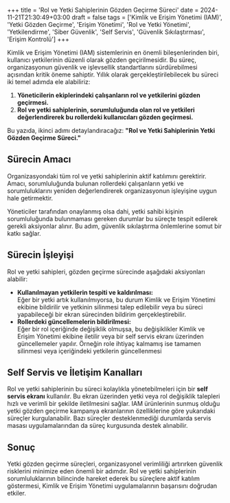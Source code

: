 +++
title = 'Rol ve Yetki Sahiplerinin Gözden Geçirme Süreci'
date = 2024-11-21T21:30:49+03:00
draft = false
tags = ['Kimlik ve Erişim Yönetimi (IAM)', 'Yetki Gözden Geçirme', 'Erişim Yönetimi', 'Rol ve Yetki Yönetimi', 'Yetkilendirme', 'Siber Güvenlik', 'Self Servis', 'Güvenlik Sıkılaştırması', 'Erişim Kontrolü']
+++


Kimlik ve Erişim Yönetimi (IAM) sistemlerinin en önemli bileşenlerinden biri, kullanıcı yetkilerinin düzenli olarak gözden geçirilmesidir. Bu süreç, organizasyonun güvenlik ve işlevsellik standartlarını sürdürebilmesi açısından kritik öneme sahiptir. Yıllık olarak gerçekleştirilebilecek bu süreci iki temel adımda ele alabiliriz:  

1. **Yöneticilerin ekiplerindeki çalışanların rol ve yetkilerini gözden geçirmesi.**  
2. **Rol ve yetki sahiplerinin, sorumluluğunda olan rol ve yetkileri değerlendirerek bu rollerdeki kullanıcıları gözden geçirmesi.**  

Bu yazıda, ikinci adımı detaylandıracağız: **"Rol ve Yetki Sahiplerinin Yetki Gözden Geçirme Süreci."**  

## Sürecin Amacı  
Organizasyondaki tüm rol ve yetki sahiplerinin aktif katılımını gerektirir. Amacı, sorumluluğunda bulunan rollerdeki çalışanların yetki ve sorumluluklarını yeniden değerlendirerek organizasyonun işleyişine uygun hale getirmektir.  

Yöneticiler tarafından onaylanmış olsa dahi, yetki sahibi kişinin sorumluluğunda bulunmaması gereken durumlar bu süreçte tespit edilerek gerekli aksiyonlar alınır. Bu adım, güvenlik sıkılaştırma önlemlerine somut bir katkı sağlar.  

## Sürecin İşleyişi  
Rol ve yetki sahipleri, gözden geçirme sürecinde aşağıdaki aksiyonları alabilir:  
- **Kullanılmayan yetkilerin tespiti ve kaldırılması:**  
  Eğer bir yetki artık kullanılmıyorsa, bu durum Kimlik ve Erişim Yönetimi ekibine bildirilir ve yetkinin silinmesi talep edilebilir veya bu süreci yapabileceği bir ekran sürecinden bildirim gerçekleştirebilir.  
- **Rollerdeki güncellemelerin bildirilmesi:**  
  Eğer bir rol içeriğinde değişiklik olmuşsa, bu değişiklikler Kimlik ve Erişim Yönetimi ekibine iletilir veya bir self servis ekranı üzerinden güncellemeler yapılır. Örneğin role ihtiyaç kalmamış ise tamamen silinmesi veya içeriğindeki yetkilerin güncellenmesi


## Self Servis ve İletişim Kanalları  
Rol ve yetki sahiplerinin bu süreci kolaylıkla yönetebilmeleri için bir **self servis ekranı** kullanılır. Bu ekran üzerinden yetki veya rol değişiklik talepleri hızlı ve verimli bir şekilde iletilmesini sağlar. IAM ürünlerinin sunmuş olduğu yetki gözden geçirme kampanya ekranlarının özelliklerine göre yukarıdaki süreçler kurgulanabilir. Bazı süreçler desteklenmediği durumlarda servis masası uygulamalarından da süreç kurgusunda destek alınabilir.

## Sonuç  
Yetki gözden geçirme süreçleri, organizasyonel verimliliği artırırken güvenlik risklerini minimize eden önemli bir adımdır. Rol ve yetki sahiplerinin sorumluluklarının bilincinde hareket ederek bu süreçlere aktif katılım göstermesi, Kimlik ve Erişim Yönetimi uygulamalarının başarısını doğrudan etkiler.  